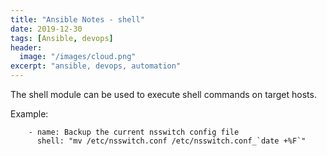 ```yaml
---
title: "Ansible Notes - shell"
date: 2019-12-30
tags: [Ansible, devops]
header:
  image: "/images/cloud.png"
excerpt: "ansible, devops, automation"
---
```


The shell module can be used to execute shell commands on target hosts.

Example:

```
    - name: Backup the current nsswitch config file
      shell: "mv /etc/nsswitch.conf /etc/nsswitch.conf_`date +%F`"
```


